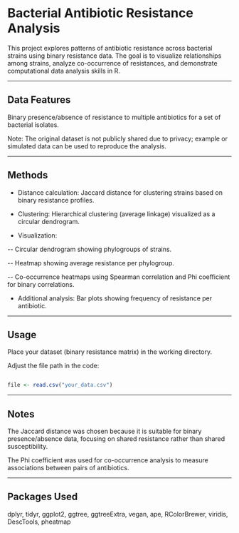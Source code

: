 # Bacterial Antibiotic Resistance Analysis
This project explores patterns of antibiotic resistance across bacterial strains using binary resistance data. The goal is to visualize relationships among strains, analyze co-occurrence of resistances, and demonstrate computational data analysis skills in R.

---
## Data Features
Binary presence/absence of resistance to multiple antibiotics for a set of bacterial isolates.

Note: The original dataset is not publicly shared due to privacy; example or simulated data can be used to reproduce the analysis.

---
## Methods

- Distance calculation: Jaccard distance for clustering strains based on binary resistance profiles.

- Clustering: Hierarchical clustering (average linkage) visualized as a circular dendrogram.

- Visualization:

-- Circular dendrogram showing phylogroups of strains.

-- Heatmap showing average resistance per phylogroup.

-- Co-occurrence heatmaps using Spearman correlation and Phi coefficient for binary correlations.

- Additional analysis: Bar plots showing frequency of resistance per antibiotic.

---
## Usage

Place your dataset (binary resistance matrix) in the working directory.

Adjust the file path in the code:
```R

file <- read.csv("your_data.csv")
```
---
## Notes

The Jaccard distance was chosen because it is suitable for binary presence/absence data, focusing on shared resistance rather than shared susceptibility.

The Phi coefficient was used for co-occurrence analysis to measure associations between pairs of antibiotics.

---
## Packages Used

dplyr, tidyr, ggplot2, ggtree, ggtreeExtra, vegan, ape, RColorBrewer, viridis, DescTools, pheatmap


